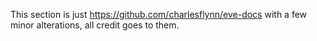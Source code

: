 This section is just https://github.com/charlesflynn/eve-docs with a few minor alterations, all credit goes to them.
